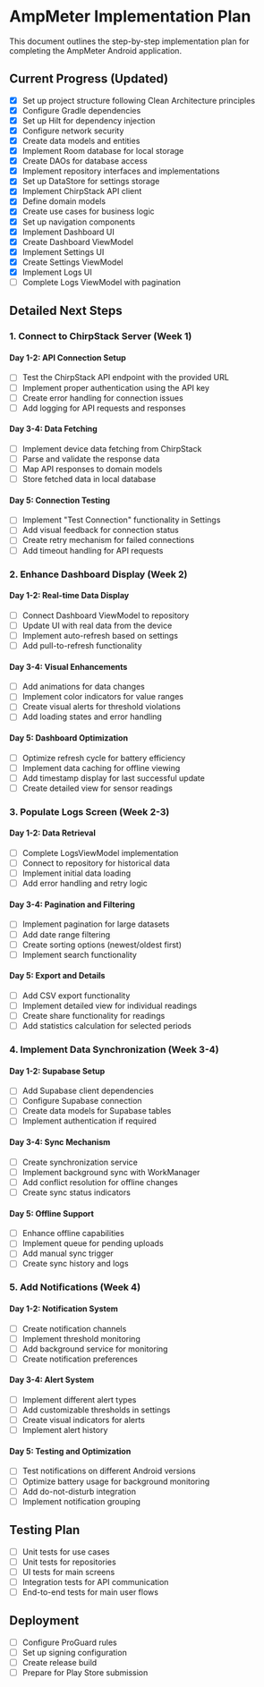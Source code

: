 # AmpMeter Implementation Plan

This document outlines the step-by-step implementation plan for completing the AmpMeter Android application.

## Current Progress (Updated)

- [x] Set up project structure following Clean Architecture principles
- [x] Configure Gradle dependencies
- [x] Set up Hilt for dependency injection
- [x] Configure network security
- [x] Create data models and entities
- [x] Implement Room database for local storage
- [x] Create DAOs for database access
- [x] Implement repository interfaces and implementations
- [x] Set up DataStore for settings storage
- [x] Implement ChirpStack API client
- [x] Define domain models
- [x] Create use cases for business logic
- [x] Set up navigation components
- [x] Implement Dashboard UI
- [x] Create Dashboard ViewModel
- [x] Implement Settings UI
- [x] Create Settings ViewModel
- [x] Implement Logs UI
- [ ] Complete Logs ViewModel with pagination

## Detailed Next Steps

### 1. Connect to ChirpStack Server (Week 1)

#### Day 1-2: API Connection Setup
- [ ] Test the ChirpStack API endpoint with the provided URL
- [ ] Implement proper authentication using the API key
- [ ] Create error handling for connection issues
- [ ] Add logging for API requests and responses

#### Day 3-4: Data Fetching
- [ ] Implement device data fetching from ChirpStack
- [ ] Parse and validate the response data
- [ ] Map API responses to domain models
- [ ] Store fetched data in local database

#### Day 5: Connection Testing
- [ ] Implement "Test Connection" functionality in Settings
- [ ] Add visual feedback for connection status
- [ ] Create retry mechanism for failed connections
- [ ] Add timeout handling for API requests

### 2. Enhance Dashboard Display (Week 2)

#### Day 1-2: Real-time Data Display
- [ ] Connect Dashboard ViewModel to repository
- [ ] Update UI with real data from the device
- [ ] Implement auto-refresh based on settings
- [ ] Add pull-to-refresh functionality

#### Day 3-4: Visual Enhancements
- [ ] Add animations for data changes
- [ ] Implement color indicators for value ranges
- [ ] Create visual alerts for threshold violations
- [ ] Add loading states and error handling

#### Day 5: Dashboard Optimization
- [ ] Optimize refresh cycle for battery efficiency
- [ ] Implement data caching for offline viewing
- [ ] Add timestamp display for last successful update
- [ ] Create detailed view for sensor readings

### 3. Populate Logs Screen (Week 2-3)

#### Day 1-2: Data Retrieval
- [ ] Complete LogsViewModel implementation
- [ ] Connect to repository for historical data
- [ ] Implement initial data loading
- [ ] Add error handling and retry logic

#### Day 3-4: Pagination and Filtering
- [ ] Implement pagination for large datasets
- [ ] Add date range filtering
- [ ] Create sorting options (newest/oldest first)
- [ ] Implement search functionality

#### Day 5: Export and Details
- [ ] Add CSV export functionality
- [ ] Implement detailed view for individual readings
- [ ] Create share functionality for readings
- [ ] Add statistics calculation for selected periods

### 4. Implement Data Synchronization (Week 3-4)

#### Day 1-2: Supabase Setup
- [ ] Add Supabase client dependencies
- [ ] Configure Supabase connection
- [ ] Create data models for Supabase tables
- [ ] Implement authentication if required

#### Day 3-4: Sync Mechanism
- [ ] Create synchronization service
- [ ] Implement background sync with WorkManager
- [ ] Add conflict resolution for offline changes
- [ ] Create sync status indicators

#### Day 5: Offline Support
- [ ] Enhance offline capabilities
- [ ] Implement queue for pending uploads
- [ ] Add manual sync trigger
- [ ] Create sync history and logs

### 5. Add Notifications (Week 4)

#### Day 1-2: Notification System
- [ ] Create notification channels
- [ ] Implement threshold monitoring
- [ ] Add background service for monitoring
- [ ] Create notification preferences

#### Day 3-4: Alert System
- [ ] Implement different alert types
- [ ] Add customizable thresholds in settings
- [ ] Create visual indicators for alerts
- [ ] Implement alert history

#### Day 5: Testing and Optimization
- [ ] Test notifications on different Android versions
- [ ] Optimize battery usage for background monitoring
- [ ] Add do-not-disturb integration
- [ ] Implement notification grouping

## Testing Plan

- [ ] Unit tests for use cases
- [ ] Unit tests for repositories
- [ ] UI tests for main screens
- [ ] Integration tests for API communication
- [ ] End-to-end tests for main user flows

## Deployment

- [ ] Configure ProGuard rules
- [ ] Set up signing configuration
- [ ] Create release build
- [ ] Prepare for Play Store submission 